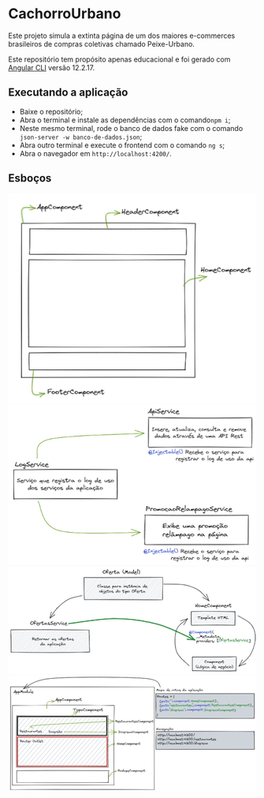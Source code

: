 # CachorroUrbano

Este projeto simula a extinta página de um dos maiores e-commerces brasileiros de compras coletivas chamado Peixe-Urbano.

Este repositório tem propósito apenas educacional e foi gerado com [Angular CLI](https://github.com/angular/angular-cli) versão 12.2.17.

## Executando a aplicação

- Baixe o repositório;
- Abra o terminal e instale as dependências com o comando`npm i`;
- Neste mesmo terminal, rode o banco de dados fake com o comando `json-server -w banco-de-dados.json`;
- Abra outro terminal e execute o frontend com o comando `ng s`;
- Abra o navegador em `http://localhost:4200/`.


## Esboços

<img src='./src/assets/esbocos/1.png'>
<img src='./src/assets/esbocos/2_services.png'>
<img src='./src/assets/esbocos/3_ofertaModel.png'>
<img src='./src/assets/esbocos/4_roteamento.png'>


<!-- 
## Code scaffolding

Run `ng generate component component-name` to generate a new component. You can also use `ng generate directive|pipe|service|class|guard|interface|enum|module`.

## Build

Run `ng build` to build the project. The build artifacts will be stored in the `dist/` directory.

## Running unit tests

Run `ng test` to execute the unit tests via [Karma](https://karma-runner.github.io).

## Running end-to-end tests

Run `ng e2e` to execute the end-to-end tests via a platform of your choice. To use this command, you need to first add a package that implements end-to-end testing capabilities.

## Further help

To get more help on the Angular CLI use `ng help` or go check out the [Angular CLI Overview and Command Reference](https://angular.io/cli) page. -->

